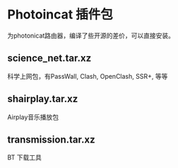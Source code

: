 # Photoincat 插件包

为photonicat路由器，编译了些开源的差价，可以直接安装。


## science_net.tar.xz
科学上网包，有PassWall, Clash, OpenClash, SSR+, 等等


## shairplay.tar.xz
Airplay音乐播放包


## transmission.tar.xz
BT 下载工具
